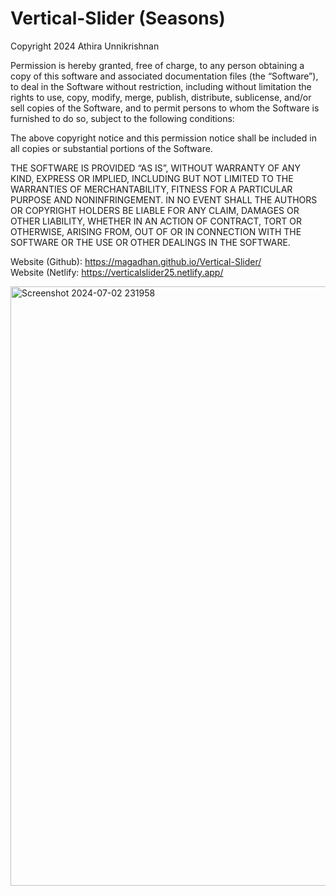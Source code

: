 # Vertical-Slider (Seasons)
Copyright 2024 Athira Unnikrishnan

Permission is hereby granted, free of charge, to any person obtaining a copy of this software and associated documentation files (the “Software”), to deal in the Software without restriction, including without limitation the rights to use, copy, modify, merge, publish, distribute, sublicense, and/or sell copies of the Software, and to permit persons to whom the Software is furnished to do so, subject to the following conditions:

The above copyright notice and this permission notice shall be included in all copies or substantial portions of the Software.

THE SOFTWARE IS PROVIDED “AS IS”, WITHOUT WARRANTY OF ANY KIND, EXPRESS OR IMPLIED, INCLUDING BUT NOT LIMITED TO THE WARRANTIES OF MERCHANTABILITY, FITNESS FOR A PARTICULAR PURPOSE AND NONINFRINGEMENT. IN NO EVENT SHALL THE AUTHORS OR COPYRIGHT HOLDERS BE LIABLE FOR ANY CLAIM, DAMAGES OR OTHER LIABILITY, WHETHER IN AN ACTION OF CONTRACT, TORT OR OTHERWISE, ARISING FROM, OUT OF OR IN CONNECTION WITH THE SOFTWARE OR THE USE OR OTHER DEALINGS IN THE SOFTWARE.

Website (Github): https://magadhan.github.io/Vertical-Slider/ <br>
Website (Netlify: https://verticalslider25.netlify.app/
          

<img width="959" alt="Screenshot 2024-07-02 231958" src="https://github.com/magadhan/Vertical-Slider/assets/143823780/2dd4a5fa-375d-484e-bf10-1d6ab19139fb">

